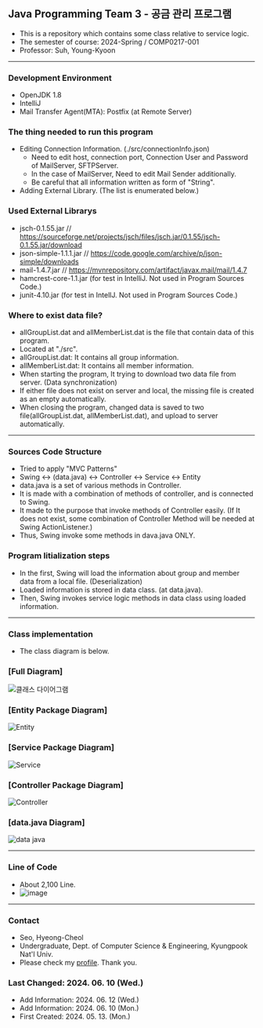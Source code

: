 ## Java Programming Team 3 - 공금 관리 프로그램
- This is a repository which contains some class relative to service logic.
- The semester of course: 2024-Spring / COMP0217-001
- Professor: Suh, Young-Kyoon

-----

### Development Environment
- OpenJDK 1.8
- IntelliJ
- Mail Transfer Agent(MTA): Postfix (at Remote Server)

### The thing needed to run this program
- Editing Connection Information. (./src/connectionInfo.json)
	- Need to edit host, connection port, Connection User and Password of MailServer, SFTPServer.
	- In the case of MailServer, Need to edit Mail Sender additionally.
	- Be careful that all information written as form of "String".
- Adding External Library. (The list is enumerated below.)

### Used External Librarys
- jsch-0.1.55.jar // https://sourceforge.net/projects/jsch/files/jsch.jar/0.1.55/jsch-0.1.55.jar/download
- json-simple-1.1.1.jar // https://code.google.com/archive/p/json-simple/downloads
- mail-1.4.7.jar // https://mvnrepository.com/artifact/javax.mail/mail/1.4.7
- hamcrest-core-1.1.jar (for test in IntelliJ. Not used in Program Sources Code.)
- junit-4.10.jar (for test in IntellJ. Not used in Program Sources Code.)

### Where to exist data file?
- allGroupList.dat and allMemberList.dat is the file that contain data of this program.
- Located at "./src".
- allGroupList.dat: It contains all group information.
- allMemberList.dat: It contains all member information.
- When starting the program, It trying to download two data file from server. (Data synchronization)
- If either file does not exist on server and local, the missing file is created as an empty automatically.
- When closing the program, changed data is saved to two file(allGroupList.dat, allMemberList.dat), and upload to server automatically.

-----

### Sources Code Structure
- Tried to apply "MVC Patterns"
- Swing <-> (data.java) <-> Controller <-> Service <-> Entity
- data.java is a set of various methods in Controller.
- It is made with a combination of methods of controller, and is connected to Swing.
- It made to the purpose that invoke methods of Controller easily.
  (If It does not exist, some combination of Controller Method will be needed at Swing ActionListener.)
- Thus, Swing invoke some methods in dava.java ONLY.

### Program Iitialization steps
- In the first, Swing will load the information about group and member data from a local file. (Deserialization)
- Loaded information is stored in data class. (at data.java).
- Then, Swing invokes service logic methods in data class using loaded information.

-----

### Class implementation
- The class diagram is below.
### [Full Diagram]
![클래스 다이어그램](https://github.com/Team3-COMP0217001/serviceLogic/assets/77498822/106992b6-257f-4956-9d95-644236d023cd)

### [Entity Package Diagram]
![Entity](https://github.com/Team3-COMP0217001/serviceLogic/assets/77498822/c4a33559-005e-44bc-8522-36bf94471374)

### [Service Package Diagram]
![Service](https://github.com/Team3-COMP0217001/serviceLogic/assets/77498822/e85d0d73-9e71-4508-b381-58b508f27487)

### [Controller Package Diagram]
![Controller](https://github.com/Team3-COMP0217001/serviceLogic/assets/77498822/82d96680-5b9c-4fbd-8e8c-f3a756c55b98)

### [data.java Diagram]
![data java](https://github.com/Team3-COMP0217001/serviceLogic/assets/77498822/600ed6bc-a3c8-4eb0-8dc6-6c4616b609f4)

---
### Line of Code
- About 2,100 Line.
- ![image](https://github.com/Team3-COMP0217001/serviceLogic/assets/77498822/9957c77b-6121-4408-a0ac-b280eefdaaa4)
---
### Contact
- Seo, Hyeong-Cheol
- Undergraduate, Dept. of Computer Science & Engineering, Kyungpook Nat'l Univ.
- Please check my [profile](https://github.com/wjdqh6544). Thank you.
  
### Last Changed: 2024. 06. 10 (Wed.)
- Add Information: 2024. 06. 12 (Wed.)
- Add Information: 2024. 06. 10 (Mon.)
- First Created: 2024. 05. 13. (Mon.)
